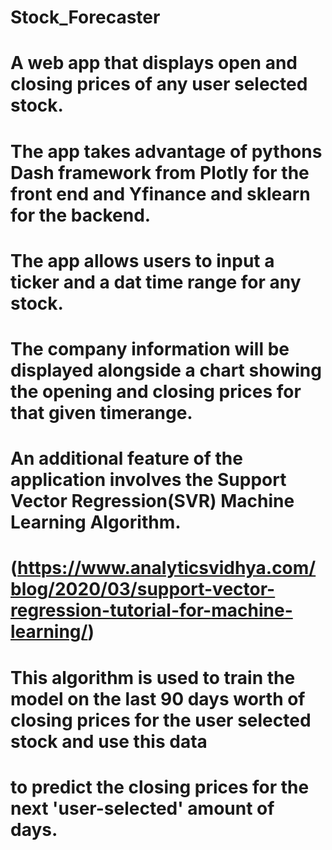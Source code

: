 # Stock_Forecaster
# A web app that displays open and closing prices of any user selected stock. 
# The app takes advantage of pythons Dash framework from Plotly for the front end and Yfinance and sklearn for the backend.
# The app allows users to input a ticker and a dat time range for any stock.
# The company information will be displayed alongside a chart showing the opening and closing prices for that given timerange.
# An additional feature of the application involves the Support Vector Regression(SVR) Machine Learning Algorithm.
#     (https://www.analyticsvidhya.com/blog/2020/03/support-vector-regression-tutorial-for-machine-learning/)
# This algorithm is used to train the model on the last 90 days worth of closing prices for the user selected stock and use this data
# to predict the closing prices for the next 'user-selected' amount of days.

